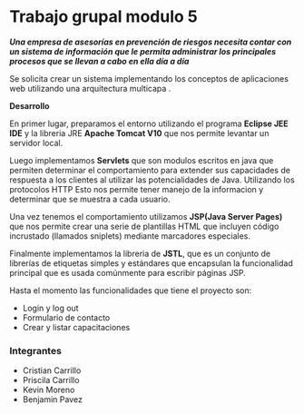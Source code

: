 # Trabajo grupal modulo 5 



***Una empresa de asesorías en prevención de riesgos necesita contar con un sistema de información
que le permita administrar los principales procesos que se llevan a cabo en ella día a día***

Se solicita crear un sistema implementando los conceptos de aplicaciones web utilizando una arquitectura multicapa .

**Desarrollo**


En primer lugar, preparamos el entorno utilizando el programa **Eclipse JEE IDE** y la libreria JRE **Apache Tomcat V10** que nos permite levantar un servidor local.

Luego implementamos **Servlets** que son modulos escritos en java que permiten determinar el comportamiento para extender sus capacidades de respuesta a los clientes al utilizar las potencialidades de Java.
Utilizando los protocolos HTTP
Esto nos permite tener manejo de la informacion y determinar que se muestra a cada usuario.

Una vez tenemos el comportamiento utilizamos **JSP(Java Server Pages)** que nos permite  crear una serie de
plantillas HTML que incluyen código incrustado (llamados sniplets) mediante marcadores
especiales.

Finalmente implementamos la libreria de **JSTL**, que es un conjunto de librerías de
etiquetas simples y estándares que encapsulan la funcionalidad principal que es usada
comúnmente para escribir páginas JSP.

Hasta el momento las funcionalidades que tiene el proyecto son:
* Login y log out
* Formulario de contacto
* Crear y listar capacitaciones




### Integrantes
* Cristian Carrillo
* Priscila Carrillo 
* Kevin Moreno  
* Benjamin Pavez

